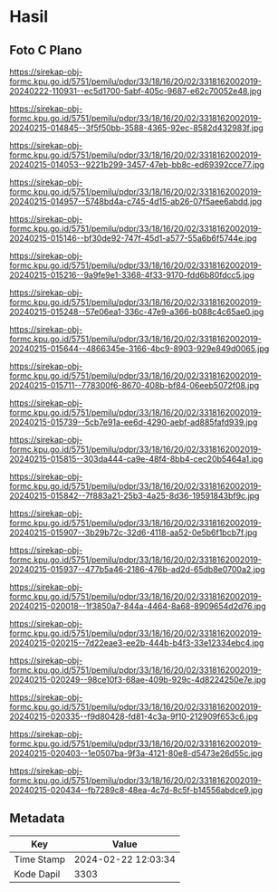# Hasil

## Foto C Plano

https://sirekap-obj-formc.kpu.go.id/5751/pemilu/pdpr/33/18/16/20/02/3318162002019-20240222-110931--ec5d1700-5abf-405c-9687-e62c70052e48.jpg

https://sirekap-obj-formc.kpu.go.id/5751/pemilu/pdpr/33/18/16/20/02/3318162002019-20240215-014845--3f5f50bb-3588-4365-92ec-8582d432983f.jpg

https://sirekap-obj-formc.kpu.go.id/5751/pemilu/pdpr/33/18/16/20/02/3318162002019-20240215-014053--9221b299-3457-47eb-bb8c-ed69392cce77.jpg

https://sirekap-obj-formc.kpu.go.id/5751/pemilu/pdpr/33/18/16/20/02/3318162002019-20240215-014957--5748bd4a-c745-4d15-ab26-07f5aee6abdd.jpg

https://sirekap-obj-formc.kpu.go.id/5751/pemilu/pdpr/33/18/16/20/02/3318162002019-20240215-015146--bf30de92-747f-45d1-a577-55a6b6f5744e.jpg

https://sirekap-obj-formc.kpu.go.id/5751/pemilu/pdpr/33/18/16/20/02/3318162002019-20240215-015216--9a9fe9e1-3368-4f33-9170-fdd6b80fdcc5.jpg

https://sirekap-obj-formc.kpu.go.id/5751/pemilu/pdpr/33/18/16/20/02/3318162002019-20240215-015248--57e06ea1-336c-47e9-a366-b088c4c65ae0.jpg

https://sirekap-obj-formc.kpu.go.id/5751/pemilu/pdpr/33/18/16/20/02/3318162002019-20240215-015644--4866345e-3166-4bc9-8903-929e849d0065.jpg

https://sirekap-obj-formc.kpu.go.id/5751/pemilu/pdpr/33/18/16/20/02/3318162002019-20240215-015711--778300f6-8670-408b-bf84-06eeb5072f08.jpg

https://sirekap-obj-formc.kpu.go.id/5751/pemilu/pdpr/33/18/16/20/02/3318162002019-20240215-015739--5cb7e91a-ee6d-4290-aebf-ad885fafd939.jpg

https://sirekap-obj-formc.kpu.go.id/5751/pemilu/pdpr/33/18/16/20/02/3318162002019-20240215-015815--303da444-ca9e-48f4-8bb4-cec20b5464a1.jpg

https://sirekap-obj-formc.kpu.go.id/5751/pemilu/pdpr/33/18/16/20/02/3318162002019-20240215-015842--7f883a21-25b3-4a25-8d36-19591843bf9c.jpg

https://sirekap-obj-formc.kpu.go.id/5751/pemilu/pdpr/33/18/16/20/02/3318162002019-20240215-015907--3b29b72c-32d6-4118-aa52-0e5b6f1bcb7f.jpg

https://sirekap-obj-formc.kpu.go.id/5751/pemilu/pdpr/33/18/16/20/02/3318162002019-20240215-015937--477b5a46-2186-476b-ad2d-65db8e0700a2.jpg

https://sirekap-obj-formc.kpu.go.id/5751/pemilu/pdpr/33/18/16/20/02/3318162002019-20240215-020018--1f3850a7-844a-4464-8a68-8909654d2d76.jpg

https://sirekap-obj-formc.kpu.go.id/5751/pemilu/pdpr/33/18/16/20/02/3318162002019-20240215-020215--7d22eae3-ee2b-444b-b4f3-33e12334ebc4.jpg

https://sirekap-obj-formc.kpu.go.id/5751/pemilu/pdpr/33/18/16/20/02/3318162002019-20240215-020249--98ce10f3-68ae-409b-929c-4d8224250e7e.jpg

https://sirekap-obj-formc.kpu.go.id/5751/pemilu/pdpr/33/18/16/20/02/3318162002019-20240215-020335--f9d80428-fd81-4c3a-9f10-212909f653c6.jpg

https://sirekap-obj-formc.kpu.go.id/5751/pemilu/pdpr/33/18/16/20/02/3318162002019-20240215-020403--1e0507ba-9f3a-4121-80e8-d5473e26d55c.jpg

https://sirekap-obj-formc.kpu.go.id/5751/pemilu/pdpr/33/18/16/20/02/3318162002019-20240215-020434--fb7289c8-48ea-4c7d-8c5f-b14556abdce9.jpg


## Metadata

| Key        | Value               |
| ---------- | ------------------- |
| Time Stamp | 2024-02-22 12:03:34 |
| Kode Dapil | 3303                |



